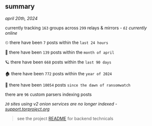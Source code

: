 
## summary
_april 20th, 2024_

currently tracking `163` groups across `299` relays & mirrors - _`61` currently online_

⏲ there have been `7` posts within the `last 24 hours`

🦈 there have been `139` posts within the `month of april`

🪐 there have been `668` posts within the `last 90 days`

🏚 there have been `772` posts within the `year of 2024`

🦕 there have been `10054` posts `since the dawn of ransomwatch`

there are `96` custom parsers indexing posts

_`20` sites using v2 onion services are no longer indexed - [support.torproject.org](https://support.torproject.org/onionservices/v2-deprecation/)_

> see the project [README](https://github.com/joshhighet/ransomwatch#ransomwatch--) for backend technicals
